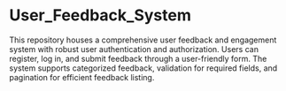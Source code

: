 # User_Feedback_System
This repository houses a comprehensive user feedback and engagement system with robust user authentication and authorization. Users can register, log in, and submit feedback through a user-friendly form. The system supports categorized feedback, validation for required fields, and pagination for efficient feedback listing.
